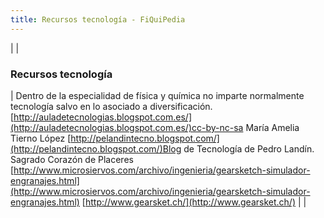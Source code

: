 ```yaml
---
title: Recursos tecnología - FiQuiPedia
---
```


|  | 

### Recursos tecnología

| Dentro de la especialidad de física y química no imparte normalmente tecnología salvo en lo asociado a diversificación.
[http://auladetecnologias.blogspot.com.es/](http://auladetecnologias.blogspot.com.es/)cc-by-nc-sa María Amelia Tierno López
[http://pelandintecno.blogspot.com/](http://pelandintecno.blogspot.com/)Blog de Tecnología de Pedro Landín. Sagrado Corazón de Placeres
[http://www.microsiervos.com/archivo/ingenieria/gearsketch-simulador-engranajes.html](http://www.microsiervos.com/archivo/ingenieria/gearsketch-simulador-engranajes.html)
[http://www.gearsket.ch/](http://www.gearsket.ch/) |  | 